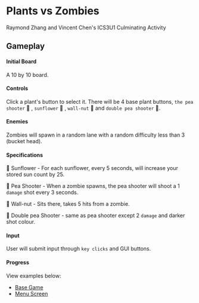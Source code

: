 # Plants vs Zombies
Raymond Zhang and Vincent Chen's ICS3U1 Culminating Activity

## Gameplay
#### Initial Board
A 10 by 10 board.

#### Controls
Click a plant's button to select it. There will be 4 base plant buttons, `the pea shooter` :green_apple: , `sunflower` :pineapple: , `wall-nut` :chestnut: and `double pea shooter` :grapes:.

#### Enemies
Zombies will spawn in a random lane with a random difficulty less than 3 (bucket head). 

#### Specifications
:pineapple: Sunflower - For each sunflower, every 5 seconds, will increase your stored sun count by 25.

:green_apple: Pea Shooter - When a zombie spawns, the pea shooter will shoot a 1 `damage` shot every 3 seconds.

:chestnut: Wall-nut - Sits there, takes 5 hits from a zombie.

:grapes: Double pea Shooter - same as pea shooter except 2 `damage` and darker shot colour.

#### Input
User will submit input through `key clicks` and GUI buttons.

#### Progress
View examples below:
* [Base Game](https://gyazo.com/e4935416f9526b209667cea828cd65b5)
* [Menu Screen](https://gyazo.com/89353700e7c31526bfa3bc187d1946a7)

